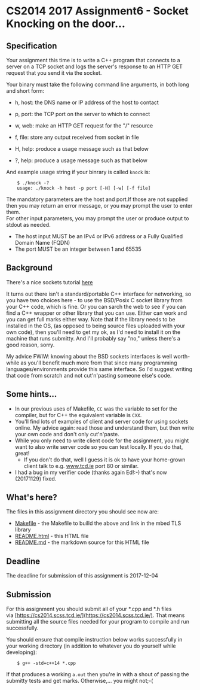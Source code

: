 <meta charset="utf-8" />

# CS2014 2017 Assignment6 - Socket Knocking on the door...

## Specification

Your assignment this time is to write a C++ program that connects
to a server on a TCP socket and logs the server's response 
to an HTTP GET request that you send it via the socket.

Your binary must take the following command line arguments, 
in both long and short form:

- h, host: the DNS name or IP address of the host to contact
- p, port: the TCP port on the server to which to connect

- w, web: make an HTTP GET request for the "/" resource
- f, file: store any output received from socket in file 

- H, help: produce a usage message such as that below
- ?, help: produce a usage message such as that below

And example usage string if your binrary is called ```knock``` is:

		$ ./knock -?
		usage: ./knock -h host -p port [-H] [-w] [-f file]

The mandatory parameters are the host and port.If
those are not supplied then you may return an error message,
or you may prompt the user to enter them.  
For other input parameters, you may prompt the user
or produce output to stdout as needed.

- The host input MUST be an IPv4 or IPv6 address or a Fully Qualified
Domain Name (FQDN)
- The port MUST be an integer between 1 and 65535

## Background

There's a nice sockets tutorial [here](http://www.bogotobogo.com/cplusplus/sockets_server_client.php)

It turns out there isn't a standard/portable C++ interface for networking, so
you have two choices here - to use the BSD/Posix C socket library from your C++
code, which is fine. Or you can sarch the web to see if you can find a C++
wrapper or other library that you can use. Either can work and you can get full
marks either way. Note that if the library needs to be installed in the OS, (as
opposed to being source files uploaded with your own code), then you'll need to get my ok, as I'd
need to install it on the machine that runs submitty. And I'll probably say
"no," unless there's a good reason, sorry.

My advice FWIW: knowing about the BSD sockets interfaces is well worth-while as
you'll benefit much more from that since many programming
languages/environments provide this same interface. So I'd suggest writing that
code from scratch and not cut'n'pasting someone else's code.

## Some hints...

- In our previous uses of Makefile, ```CC``` was the variable to set for the
  compiler, but for C++ the equivalent variable is ```CXX```.
- You'll find lots of examples of client and server code for using sockets
  online. My advice again: read those and understand them, but then write
  your own code and don't only cut'n'paste.
- While you only need to write client code for the assignment, you might
  want to also write server code so you can test locally. If you do that, great!
	- If you don't do that, well I guess it is ok to have your home-grown client
	  talk to e.g. www.tcd.ie port 80 or similar.
- I had a bug in my verifier code (thanks again Ed!:-) that's now (20171129) fixed.


## What's here?

The files in this assignment directory you should see now are:

- [Makefile](Makefile)  - the Makefile to builld the above and link in the mbed TLS library
- [README.html](README.html) - this HTML file
- [README.md](README.md) - the markdown source for this HTML file

## Deadline

The deadline for submission of this assignment is 2017-12-04

## Submission

For this assignment you should submit all of your *.cpp and *.h files  
via [https://cs2014.scss.tcd.ie/](https://cs2014.scss.tcd.ie/).
That means submitting all the source files needed for your program
to compile and run successfully.

You should ensure that compile instruction below works successfully in your working
directory (in addition to whatever you do yourself while developing):

		$ g++ -std=c++14 *.cpp

If that produces a working ```a.out``` then you're in with a shout
of passing the submitty tests and get marks. Otherwise,... you might not;-(


